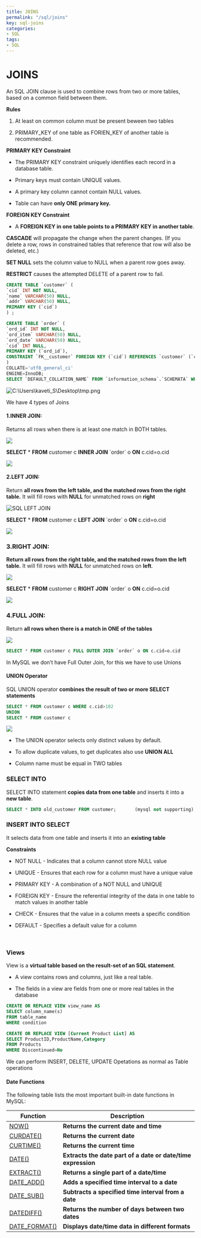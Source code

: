```yaml
---
title: JOINS
permalink: "/sql/joins"
key: sql-joins
categories:
- SQL
tags:
- SQL
---
```


JOINS
========

An SQL JOIN clause is used to combine rows from two or more tables, based on a
common field between them.

**Rules**

1.  At least on common column must be present beween two tables

2.  PRIMARY_KEY of one table as FORIEN_KEY of another table is recommended.

**PRIMARY KEY Constraint**

-   The PRIMARY KEY constraint uniquely identifies each record in a database
    table.

-   Primary keys must contain UNIQUE values.

-   A primary key column cannot contain NULL values.

-   Table can have **only ONE primary key.**

**FOREIGN KEY Constraint**

-   A **FOREIGN KEY in one table points to a PRIMARY KEY in another table**.

**CASCADE** will propagate the change when the parent changes. (If you delete a
row, rows in constrained tables that reference that row will also be deleted,
etc.)

**SET NULL** sets the column value to NULL when a parent row goes away.

**RESTRICT** causes the attempted DELETE of a parent row to fail.

```sql
CREATE TABLE `customer` (
`cid` INT NOT NULL,
`name` VARCHAR(50) NULL,
`addr` VARCHAR(50) NULL,
PRIMARY KEY (`cid`)
) ;

CREATE TABLE `order` (
`ord_id` INT NOT NULL,
`ord_item` VARCHAR(50) NULL,
`ord_date` VARCHAR(50) NULL,
`cid` INT NULL,
PRIMARY KEY (`ord_id`),
CONSTRAINT `FK__customer` FOREIGN KEY (`cid`) REFERENCES `customer` (`cid`) ON UPDATE CASCADE ON DELETE CASCADE
)
COLLATE='utf8_general_ci'
ENGINE=InnoDB;
SELECT `DEFAULT_COLLATION_NAME` FROM `information_schema`.`SCHEMATA` WHERE `SCHEMA_NAME`='mydb';
```

![C:\\Users\\kaveti_S\\Desktop\\tmp.png](media/5bce56530aabfb90f5f5303da0dca798.png)

We have 4 types of Joins

#### 1.INNER JOIN:
Returns all rows when there is at least one match in BOTH tables.

![](media/ac4e75e16439e204179aca9f3e87b091.gif)


**SELECT** \* **FROM** customer c **INNER JOIN** \`order\` o **ON** c.cid=o.cid

![](media/86b638a83030e0369b3597b05d1666aa.png)

#### 2.LEFT JOIN:

Return **all rows from the left table, and the matched rows from the right
table.** It will fill rows with **NULL** for unmatched rows on **right**

![SQL LEFT JOIN](media/35125df03a8eb791aa1284473190b983.gif)

**SELECT** \* **FROM** customer c **LEFT JOIN** \`order\` o **ON** c.cid=o.cid

![](media/90b703727fe3bab52e9acb329cb0649e.png)

### 3.RIGHT JOIN:

**Return all rows from the right table, and the matched rows from the left
table.** It will fill rows with **NULL** for unmatched rows on **left**.

![](media/02187c9d9300093234b96c129286bea4.gif)


**SELECT** \* **FROM** customer c **RIGHT JOIN** \`order\` o **ON** c.cid=o.cid

![](media/6f9d28c771b42ccc92db0e9ec0cb6888.png)


### 4.FULL JOIN:

Return **all rows when there is a match in ONE of the tables**

![](media/78c764bdbdafd434a395c4dac01dc57a.gif)
```sql
SELECT * FROM customer c FULL OUTER JOIN `order` o ON c.cid=o.cid
```


In MySQL we don’t have Full Outer Join, for this we have to use Unions



#### **UNION Operator**

SQL UNION operator **combines the result of two or more SELECT statements**
```sql
SELECT * FROM customer c WHERE c.cid>102
UNION
SELECT * FROM customer c
```

![](media/aa5910d651849194b6b224b8e0ebd046.png)

-   The UNION operator selects only distinct values by default.

-   To allow duplicate values, to get duplicates also use **UNION ALL**

-   Column name must be equal in TWO tables

### **SELECT INTO**

SELECT INTO statement **copies data from one table** and inserts it into a **new
table**.
```sql
SELECT * INTO old_customer FROM customer;		(mysql not supporting)
```


### **INSERT INTO SELECT**

It selects data from one table and inserts it into an **existing table**

**Constraints**

-   NOT NULL - Indicates that a column cannot store NULL value

-   UNIQUE - Ensures that each row for a column must have a unique value

-   PRIMARY KEY - A combination of a NOT NULL and UNIQUE

-   FOREIGN KEY - Ensure the referential integrity of the data in one table to
    match values in another table

-   CHECK - Ensures that the value in a column meets a specific condition

-   DEFAULT - Specifies a default value for a column


<br>


### **Views**

View is a **virtual table based on the result-set of an SQL statement**.

-   A view contains rows and columns, just like a real table.

-   The fields in a view are fields from one or more real tables in the database
```sql
CREATE OR REPLACE VIEW view_name AS
SELECT column_name(s)
FROM table_name
WHERE condition
```

```sql
CREATE OR REPLACE VIEW [Current Product List] AS
SELECT ProductID,ProductName,Category
FROM Products
WHERE Discontinued=No
```


We can perform INSERT, DELETE, UPDATE Opetations as normal as Table operations

#### **Date Functions**

The following table lists the most important built-in date functions in MySQL:

| **Function**                                                       | **Description**                                              |
|--------------------------------------------------------------------|--------------------------------------------------------------|
| [NOW()](http://www.w3schools.com/sql/func_now.asp)                 | **Returns the current date and time**                        |
| [CURDATE()](http://www.w3schools.com/sql/func_curdate.asp)         | **Returns the current date**                                 |
| [CURTIME()](http://www.w3schools.com/sql/func_curtime.asp)         | **Returns the current time**                                 |
| [DATE()](http://www.w3schools.com/sql/func_date.asp)               | **Extracts the date part of a date or date/time expression** |
| [EXTRACT()](http://www.w3schools.com/sql/func_extract.asp)         | **Returns a single part of a date/time**                     |
| [DATE_ADD()](http://www.w3schools.com/sql/func_date_add.asp)       | **Adds a specified time interval to a date**                 |
| [DATE_SUB()](http://www.w3schools.com/sql/func_date_sub.asp)       | **Subtracts a specified time interval from a date**          |
| [DATEDIFF()](http://www.w3schools.com/sql/func_datediff_mysql.asp) | **Returns the number of days between two dates**             |
| [DATE_FORMAT()](http://www.w3schools.com/sql/func_date_format.asp) | **Displays date/time data in different formats**             |
